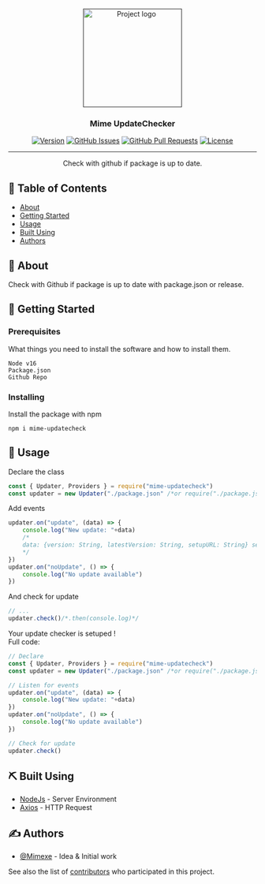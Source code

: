 <p align="center">
  <a href="" rel="noopener">
 <img width=200px height=200px src="https://www.mime.ga/assets/images/logo.png" alt="Project logo"></a>
</p>

<h3 align="center">Mime UpdateChecker</h3>

<div align="center">

[![Version](https://img.shields.io/npm/v/mime-updatecheck)]()
[![GitHub Issues](https://img.shields.io/github/issues/Mimexe/UpdateChecker.svg)](https://github.com/Mimexe/UpdateChecker/issues)
[![GitHub Pull Requests](https://img.shields.io/github/issues-pr/Mimexe/UpdateChecker.svg)](https://github.com/Mimexe/UpdateChecker/pulls)
[![License](https://img.shields.io/badge/license-MIT-blue.svg)](/LICENSE)

</div>

---

<p align="center"> Check with github if package is up to date.
    <br> 
</p>

## 📝 Table of Contents

- [About](#about)
- [Getting Started](#getting_started)
- [Usage](#usage)
- [Built Using](#built_using)
- [Authors](#authors)

## 🧐 About <a name = "about"></a>

Check with Github if package is up to date with package.json or release.

## 🏁 Getting Started <a name = "getting_started"></a>

### Prerequisites

What things you need to install the software and how to install them.

```
Node v16
Package.json
Github Repo
```

### Installing

Install the package with npm

```
npm i mime-updatecheck
```

## 🎈 Usage <a name="usage"></a>

Declare the class
```js
const { Updater, Providers } = require("mime-updatecheck")
const updater = new Updater("./package.json" /*or require("./package.json")*/, {provider: Providers.Github, github: { owner: "UserOrOrganization", repository: "Repository to check"} })
```
Add events
```js
updater.on("update", (data) => {
    console.log("New update: "+data)
    /*
    data: {version: String, latestVersion: String, setupURL: String} setupURL only on Github Release
    */
})
updater.on("noUpdate", () => {
    console.log("No update available")
})
```
And check for update
```js
// ...
updater.check()/*.then(console.log)*/
```
Your update checker is setuped !  
Full code:
```js
// Declare
const { Updater, Providers } = require("mime-updatecheck")
const updater = new Updater("./package.json" /*or require("./package.json")*/, {provider: Providers.Github, github: { owner: "UserOrOrganization", repository: "Repository to check"} })

// Listen for events
updater.on("update", (data) => {
    console.log("New update: "+data)
})
updater.on("noUpdate", () => {
    console.log("No update available")
})

// Check for update
updater.check()
```

## ⛏️ Built Using <a name = "built_using"></a>

- [NodeJs](https://nodejs.org/en/) - Server Environment
- [Axios](https://npmjs.com/package/axios) - HTTP Request

## ✍️ Authors <a name = "authors"></a>

- [@Mimexe](https://github.com/Mimexe) - Idea & Initial work

See also the list of [contributors](https://github.com/Mimexe/UpdateChecker/contributors) who participated in this project.
